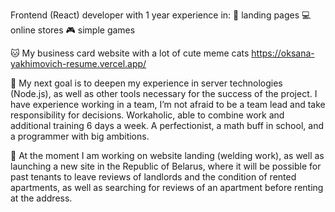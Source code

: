 Frontend (React) developer with 1 year experience in:
📄 landing pages
💻 online stores
🎮 simple games

🐱 My business card website with a lot of cute meme cats 
https://oksana-yakhimovich-resume.vercel.app/

 📝 My next goal is to deepen my experience in server technologies (Node.js), as well as other tools necessary for the success of the project. I have experience working in a team, I’m not afraid to be a team lead and take responsibility for decisions. Workaholic, able to combine work and additional training 6 days a week. A perfectionist, a math buff in school, and a programmer with big ambitions.

 📝 At the moment I am working on website landing (welding work), as well as launching a new site in the Republic of Belarus, where it will be possible for past tenants to leave reviews of landlords and the condition of rented apartments, as well as searching for reviews of an apartment before renting at the address.

